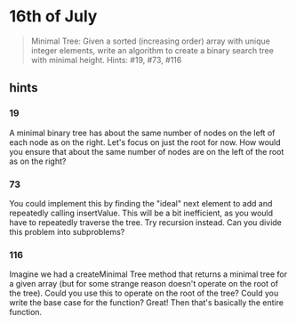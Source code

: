 # 16th of July

> Minimal Tree: Given a sorted (increasing order) array with unique integer elements, write an algorithm
to create a binary search tree with minimal height.
Hints: #19, #73, #116

## hints
### 19
A minimal binary tree has about the same number of nodes on the left of each node as
on the right. Let's focus on just the root for now. How would you ensure that about the
same number of nodes are on the left of the root as on the right?

### 73
You could implement this by finding the "ideal" next element to add and repeatedly
calling insertValue. This will be a bit inefficient, as you would have to repeatedly
traverse the tree. Try recursion instead. Can you divide this problem into subproblems?


### 116
Imagine we had a createMinimal Tree method that returns a minimal tree for a
given array (but for some strange reason doesn't operate on the root of the tree). Could
you use this to operate on the root of the tree? Could you write the base case for the
function? Great! Then that's basically the entire function.